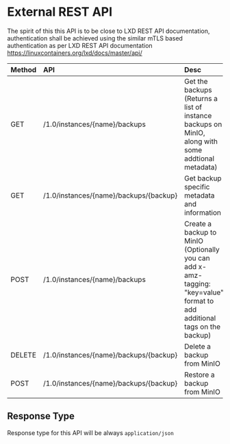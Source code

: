 # External REST API

The spirit of this this API is to be close to LXD REST API documentation, authentication shall be achieved using the similar mTLS based authentication as per LXD REST API documentation https://linuxcontainers.org/lxd/docs/master/api/

| Method | API                                    | Desc                                                                                                                     |
|:-------|:---------------------------------------|:-------------------------------------------------------------------------------------------------------------------------|
| GET    | /1.0/instances/{name}/backups          | Get the backups (Returns a list of instance backups on MinIO, along with some addtional metadata)                        |
| GET    | /1.0/instances/{name}/backups/{backup} | Get backup specific metadata and information                                                                             |
| POST   | /1.0/instances/{name}/backups          | Create a backup to MinIO (Optionally you can add x-amz-tagging: "key=value" format to add additional tags on the backup) |
| DELETE | /1.0/instances/{name}/backups/{backup} | Delete a backup from MinIO                                                                                               |
| POST   | /1.0/instances/{name}/backups/{backup} | Restore a backup from MinIO                                                                                              |

## Response Type
Response type for this API will be always `application/json`
